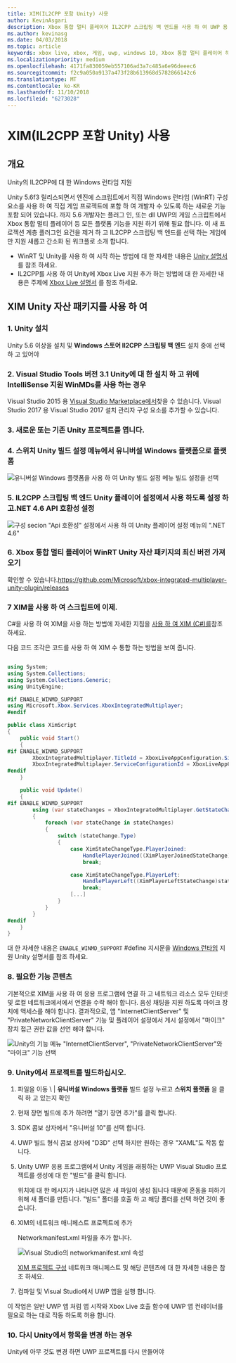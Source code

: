 ```yaml
---
title: XIM(IL2CPP 포함 Unity) 사용
author: KevinAsgari
description: Xbox 통합 멀티 플레이어 IL2CPP 스크립팅 백 엔드를 사용 하 여 UWP 용 Unity로 사용
ms.author: kevinasg
ms.date: 04/03/2018
ms.topic: article
keywords: xbox live, xbox, 게임, uwp, windows 10, Xbox 통합 멀티 플레이어 하나 Unity xbox
ms.localizationpriority: medium
ms.openlocfilehash: 4171fa830059eb557106ad3a7c485a6e96deeec6
ms.sourcegitcommit: f2c9a050a9137a473f28b613968d5782866142c6
ms.translationtype: MT
ms.contentlocale: ko-KR
ms.lasthandoff: 11/10/2018
ms.locfileid: "6273028"
---
```

# <a name="use-xim-unity-with-il2cpp"></a>XIM(IL2CPP 포함 Unity) 사용

## <a name="overview"></a>개요

Unity의 IL2CPP에 대 한 Windows 런타임 지원

Unity 5.6f3 릴리스되면서 엔진에 스크립트에서 직접 Windows 런타임 (WinRT) 구성 요소를 사용 하 여 직접 게임 프로젝트에 포함 하 여 개발자 수 있도록 하는 새로운 기능 포함 되어 있습니다. 까지 5.6 개발자는 플러그 인, 또는 dll UWP의 게임 스크립트에서 Xbox 통합 멀티 플레이어 등 모든 플랫폼 기능을 지원 하기 위해 필요 합니다. 이 새 프로젝션 계층 플러그인 요건을 제거 하 고 IL2CPP 스크립팅 백 엔드를 선택 하는 게임에만 지원 새롭고 간소화 된 워크플로 소개 합니다.

- WinRT 및 Unity를 사용 하 여 시작 하는 방법에 대 한 자세한 내용은 [Unity 설명서](https://docs.unity3d.com/Manual/IL2CPP-WindowsRuntimeSupport.html)를 참조 하세요.
- IL2CPP를 사용 하 여 Unity에 Xbox Live 지원 추가 하는 방법에 대 한 자세한 내용은 주제에 [Xbox Live 설명서](https://docs.microsoft.com/windows/uwp/xbox-live/get-started-with-partner/partner-add-xbox-live-to-unity-uwp) 를 참조 하세요.

## <a name="using-the-xim-unity-asset-package"></a>XIM Unity 자산 패키지를 사용 하 여

### <a name="1-install-unity"></a>1. Unity 설치

Unity 5.6 이상을 설치 및 **Windows 스토어 Il2CPP 스크립팅 백 엔드** 설치 중에 선택 하 고 있어야

### <a name="2-install-visual-studio-tools-for-unity-version-31-and-above-for-intellisense-support-when-using-winmds"></a>2. Visual Studio Tools 버전 3.1 Unity에 대 한 설치 하 고 위에 IntelliSense 지원 WinMDs를 사용 하는 경우

Visual Studio 2015 용 [Visual Studio Marketplace에서](https://marketplace.visualstudio.com/items?itemName=SebastienLebreton.VisualStudio2015ToolsforUnity)찾을 수 있습니다. Visual Studio 2017 용 Visual Studio 2017 설치 관리자 구성 요소를 추가할 수 있습니다.

### <a name="3-open-a-new-or-existing-unity-project"></a>3. 새로운 또는 기존 Unity 프로젝트를 엽니다.

### <a name="4-switch-the-platform-to-universal-windows-platform-in-the-unity-build-settings-menu"></a>4. 스위치 Unity 빌드 설정 메뉴에서 유니버설 Windows 플랫폼으로 플랫폼

![유니버설 Windows 플랫폼을 사용 하 여 Unity 빌드 설정 메뉴 빌드 설정을 선택](../../images/xboxintegratedmultiplayer/xim-unity-build.png)

### <a name="5-enable-il2cpp-scripting-backend-in-the-unity-player-settings-and-set-api-compatibility-to-net-46"></a>5. IL2CPP 스크립팅 백 엔드 Unity 플레이어 설정에서 사용 하도록 설정 하 고.NET 4.6 API 호환성 설정

![구성 secion "Api 호환성" 설정에서 사용 하 여 Unity 플레이어 설정 메뉴의 ".NET 4.6"](../../images/unity/unity-il2cpp-1.png)

### <a name="6-import-the-latest-version-of-the-xbox-integrated-multiplayer-winrt-unity-asset-package"></a>6. Xbox 통합 멀티 플레이어 WinRT Unity 자산 패키지의 최신 버전 가져오기

확인할 수 있습니다.https://github.com/Microsoft/xbox-integrated-multiplayer-unity-plugin/releases

### <a name="7-you-can-now-use-xim-in-your-scripts"></a>7 XIM을 사용 하 여 스크립트에 이제.

C#을 사용 하 여 XIM을 사용 하는 방법에 자세한 지침을 [사용 하 여 XIM (C#)를](using-xim-cs.md)참조 하세요.

다음 코드 조각은 코드를 사용 하 여 XIM 수 통합 하는 방법을 보여 줍니다.

```cs

using System;
using System.Collections;
using System.Collections.Generic;
using UnityEngine;

#if ENABLE_WINMD_SUPPORT
using Microsoft.Xbox.Services.XboxIntegratedMultiplayer;
#endif

public class XimScript
{
    public void Start()
    {
#if ENABLE_WINMD_SUPPORT
        XboxIntegratedMultiplayer.TitleId = XboxLiveAppConfiguration.SingletonInstance.TitleId;
        XboxIntegratedMultiplayer.ServiceConfigurationId = XboxLiveAppConfiguration.SingletonInstance.ServiceConfigurationId;
#endif
    }

    public void Update()
    {
#if ENABLE_WINMD_SUPPORT
        using (var stateChanges = XboxIntegratedMultiplayer.GetStateChanges())
        {
            foreach (var stateChange in stateChanges)
            {
                switch (stateChange.Type)
                {
                    case XimStateChangeType.PlayerJoined:
                        HandlePlayerJoined((XimPlayerJoinedStateChange)stateChange);
                        break;

                    case XimStateChangeType.PlayerLeft:
                        HandlePlayerLeft((XimPlayerLeftStateChange)stateChange);
                        break;
                    [...]
                }
            }
        }
#endif
    }
}
```

대 한 자세한 내용은 `ENABLE_WINMD_SUPPORT` #define 지시문을 [Windows 런타임](https://docs.unity3d.com/Manual/IL2CPP-WindowsRuntimeSupport.html) 지원 Unity 설명서를 참조 하세요.

### <a name="8-required-capability-content"></a>8. 필요한 기능 콘텐츠

기본적으로 XIM을 사용 하 여 응용 프로그램에 연결 하 고 네트워크 리소스 모두 인터넷 및 로컬 네트워크에서에서 연결을 수락 해야 합니다. 음성 채팅을 지원 하도록 마이크 장치에 액세스를 해야 합니다. 결과적으로, 앱 "InternetClientServer" 및 "PrivateNetworkClientServer" 기능 및 플레이어 설정에서 게시 설정에서 "마이크" 장치 접근 권한 값을 선언 해야 합니다.

![Unity의 기능 메뉴 "InternetClientServer", "PrivateNetworkClientServer"와 "마이크" 기능 선택](../../images/xboxintegratedmultiplayer/xim-unity-capability.png)

### <a name="9-build-the-project-in-unity"></a>9. Unity에서 프로젝트를 빌드하십시오.

1. 파일을 이동 \ | **유니버설 Windows 플랫폼** 빌드 설정 누르고 **스위치 플랫폼** 을 클릭 하 고 있는지 확인

2. 현재 장면 빌드에 추가 하려면 "열기 장면 추가"를 클릭 합니다.

3. SDK 콤보 상자에서 "유니버설 10"를 선택 합니다.

4. UWP 빌드 형식 콤보 상자에 "D3D" 선택 하지만 원하는 경우 "XAML"도 작동 합니다.

5. Unity UWP 응용 프로그램에서 Unity 게임을 래핑하는 UWP Visual Studio 프로젝트를 생성에 대 한 "빌드"를 클릭 합니다.

    위치에 대 한 메시지가 나타나면 많은 새 파일이 생성 됩니다 때문에 혼동을 피하기 위해 새 폴더를 만듭니다. "빌드" 폴더를 호출 하 고 해당 폴더를 선택 하면 것이 좋습니다.

6. XIM의 네트워크 매니페스트 프로젝트에 추가

    Networkmanifest.xml 파일을 추가 합니다.

    ![Visual Studio의 networkmanifest.xml 속성](../../images/xboxintegratedmultiplayer/xim-unity-networkmanifest.png)

    [XIM 프로젝트 구성](xim-manifest.md) 네트워크 매니페스트 및 해당 콘텐츠에 대 한 자세한 내용은 참조 하세요.

7. 컴파일 및 Visual Studio에서 UWP 앱을 실행 합니다.

이 작업은 일반 UWP 앱 처럼 앱 시작와 Xbox Live 호출 함수에 UWP 앱 컨테이너를 필요로 하는 대로 작동 하도록 허용 합니다.

### <a name="10-rebuild-if-you-make-changes-to-anything-in-unity"></a>10. 다시 Unity에서 항목을 변경 하는 경우

Unity에 아무 것도 변경 하면 UWP 프로젝트를 다시 만들어야
